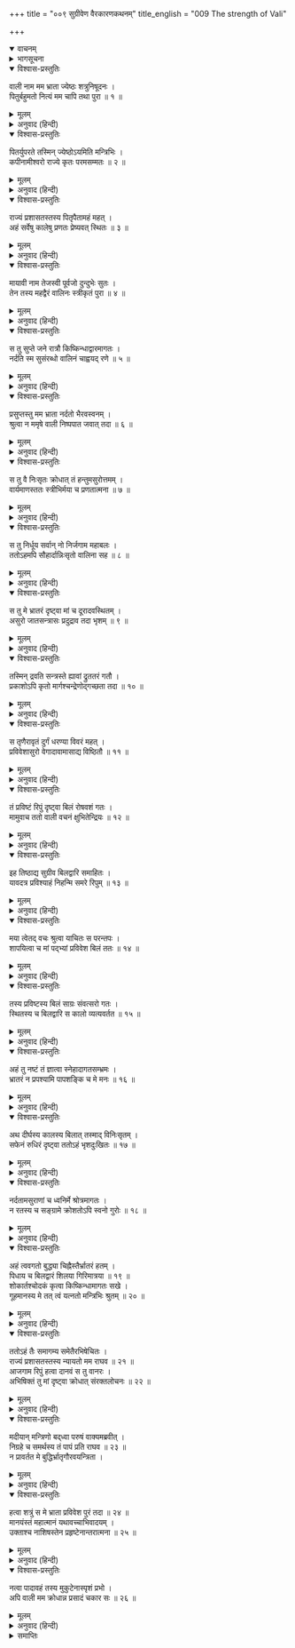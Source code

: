 +++
title = "००९ सुग्रीवेण वैरकारणकथनम्"
title_english = "009 The strength of Vali"

+++
<details open><summary>वाचनम्</summary>
<div caption="श्रीराम-हरिसीताराममूर्ति-घनपाठिभ्यां वचनम्" class="audioEmbed" src="https://archive.org/download/Ramayana-recitation-Sriram-harisItArAmamUrti-Ghanapaati-v2/Kanda_4/Kanda_4_KSK-009-Sugreevena_Vairakarana_Kathanam_0.mp3"></div>
</details>

<details><summary>भागसूचना</summary>

9. सुग्रीवका श्रीरामचन्द्रजीको वालीके साथ अपने वैर होनेका कारण बताना
</details>

<details open><summary>विश्वास-प्रस्तुतिः</summary>

वाली नाम मम भ्राता ज्येष्ठः शत्रुनिषूदनः ।  
पितुर्बहुमतो नित्यं मम चापि तथा पुरा ॥ १ ॥
</details>

<details><summary>मूलम्</summary>

वाली नाम मम भ्राता ज्येष्ठः शत्रुनिषूदनः ।  
पितुर्बहुमतो नित्यं मम चापि तथा पुरा ॥ १ ॥
</details>

<details><summary>अनुवाद (हिन्दी)</summary>

‘रघुनन्दन! वाली मेरे बड़े भाई हैं । उनमें शत्रुओंका संहार करनेकी शक्ति है । मेरे पिता ऋक्षरजा उनको बहुत मानते थे । वैरसे पहले मेरे मनमें भी उनके प्रति आदरका भाव था ॥ १ ॥
</details>

<details open><summary>विश्वास-प्रस्तुतिः</summary>

पितर्युपरते तस्मिन् ज्येष्ठोऽयमिति मन्त्रिभिः ।  
कपीनामीश्वरो राज्ये कृतः परमसम्मतः ॥ २ ॥
</details>

<details><summary>मूलम्</summary>

पितर्युपरते तस्मिन् ज्येष्ठोऽयमिति मन्त्रिभिः ।  
कपीनामीश्वरो राज्ये कृतः परमसम्मतः ॥ २ ॥
</details>

<details><summary>अनुवाद (हिन्दी)</summary>

‘पिताकी मृत्युके पश्चात् मन्त्रियोंने उन्हें ज्येष्ठ समझकर वानरोंका राजा बनाया । वे सबको बड़े प्रिय थे, इसीलिये किष्किन्धाके राज्यपर प्रतिष्ठित किये गये थे ॥
</details>

<details open><summary>विश्वास-प्रस्तुतिः</summary>

राज्यं प्रशासतस्तस्य पितृपैतामहं महत् ।  
अहं सर्वेषु कालेषु प्रणतः प्रेष्यवत् स्थितः ॥ ३ ॥
</details>

<details><summary>मूलम्</summary>

राज्यं प्रशासतस्तस्य पितृपैतामहं महत् ।  
अहं सर्वेषु कालेषु प्रणतः प्रेष्यवत् स्थितः ॥ ३ ॥
</details>

<details><summary>अनुवाद (हिन्दी)</summary>

‘वे पिता-पितामहोंके विशाल राज्यका शासन करने लगे और मैं हर समय विनीतभावसे दासकी भाँति उनकी सेवामें रहने लगा ॥ ३ ॥
</details>

<details open><summary>विश्वास-प्रस्तुतिः</summary>

मायावी नाम तेजस्वी पूर्वजो दुन्दुभेः सुतः ।  
तेन तस्य महद्वैरं वालिनः स्त्रीकृतं पुरा ॥ ४ ॥
</details>

<details><summary>मूलम्</summary>

मायावी नाम तेजस्वी पूर्वजो दुन्दुभेः सुतः ।  
तेन तस्य महद्वैरं वालिनः स्त्रीकृतं पुरा ॥ ४ ॥
</details>

<details><summary>अनुवाद (हिन्दी)</summary>

‘उन दिनों मायावी नामक एक तेजस्वी दानव रहता था, जो मय दानवका पुत्र और दुन्दुभिका बड़ा भाई था । उसके साथ वालीका स्त्रीके कारण बहुत बड़ा वैर हो गया था ॥ ४ ॥
</details>

<details open><summary>विश्वास-प्रस्तुतिः</summary>

स तु सुप्ते जने रात्रौ किष्किन्धाद्वारमागतः ।  
नर्दति स्म सुसंरब्धो वालिनं चाह्वयद् रणे ॥ ५ ॥
</details>

<details><summary>मूलम्</summary>

स तु सुप्ते जने रात्रौ किष्किन्धाद्वारमागतः ।  
नर्दति स्म सुसंरब्धो वालिनं चाह्वयद् रणे ॥ ५ ॥
</details>

<details><summary>अनुवाद (हिन्दी)</summary>

‘एक दिन आधी रातके समय जब सब लोग सो गये, मायावी किष्किन्धापुरीके दरवाजेपर आया और क्रोधसे भरकर गर्जने तथा वालीको युद्धके लिये ललकारने लगा ॥ ५ ॥
</details>

<details open><summary>विश्वास-प्रस्तुतिः</summary>

प्रसुप्तस्तु मम भ्राता नर्दतो भैरवस्वनम् ।  
श्रुत्वा न ममृषे वाली निष्पपात जवात् तदा ॥ ६ ॥
</details>

<details><summary>मूलम्</summary>

प्रसुप्तस्तु मम भ्राता नर्दतो भैरवस्वनम् ।  
श्रुत्वा न ममृषे वाली निष्पपात जवात् तदा ॥ ६ ॥
</details>

<details><summary>अनुवाद (हिन्दी)</summary>

‘उस समय मेरे भाई सो रहे थे । उसका भैरवनाद सुनकर उनकी नींद खुल गयी । उनसे उस राक्षसकी ललकार सही नहीं गयी; अतः वे तत्काल वेगपूर्वक घरसे निकले ॥
</details>

<details open><summary>विश्वास-प्रस्तुतिः</summary>

स तु वै निःसृतः क्रोधात् तं हन्तुमसुरोत्तमम् ।  
वार्यमाणस्ततः स्त्रीभिर्मया च प्रणतात्मना ॥ ७ ॥
</details>

<details><summary>मूलम्</summary>

स तु वै निःसृतः क्रोधात् तं हन्तुमसुरोत्तमम् ।  
वार्यमाणस्ततः स्त्रीभिर्मया च प्रणतात्मना ॥ ७ ॥
</details>

<details><summary>अनुवाद (हिन्दी)</summary>

‘जब वे क्रोध करके उस श्रेष्ठ असुरको मारनेके लिये निकले, उस समय मैंने तथा अन्तःपुरकी स्त्रियोंने पैरों पड़कर उन्हें जानेसे रोका ॥ ७ ॥
</details>

<details open><summary>विश्वास-प्रस्तुतिः</summary>

स तु निर्धूय सर्वान् नो निर्जगाम महाबलः ।  
ततोऽहमपि सौहार्दान्निःसृतो वालिना सह ॥ ८ ॥
</details>

<details><summary>मूलम्</summary>

स तु निर्धूय सर्वान् नो निर्जगाम महाबलः ।  
ततोऽहमपि सौहार्दान्निःसृतो वालिना सह ॥ ८ ॥
</details>

<details><summary>अनुवाद (हिन्दी)</summary>

‘परंतु महाबली वाली हम सबको हटाकर निकल पड़े, तब मैं भी स्नेहवश वालीके साथ ही बाहर निकला ॥
</details>

<details open><summary>विश्वास-प्रस्तुतिः</summary>

स तु मे भ्रातरं दृष्ट्वा मां च दूरादवस्थितम् ।  
असुरो जातसन्त्रासः प्रदुद्राव तदा भृशम् ॥ ९ ॥
</details>

<details><summary>मूलम्</summary>

स तु मे भ्रातरं दृष्ट्वा मां च दूरादवस्थितम् ।  
असुरो जातसन्त्रासः प्रदुद्राव तदा भृशम् ॥ ९ ॥
</details>

<details><summary>अनुवाद (हिन्दी)</summary>

‘उस असुरने मेरे भाईको देखा तथा कुछ दूरपर खड़े हुए मेरे ऊपर भी उसकी दृष्टि पड़ी; फिर तो वह भयसे थर्रा उठा और बड़े जोरसे भागा ॥ ९ ॥
</details>

<details open><summary>विश्वास-प्रस्तुतिः</summary>

तस्मिन् द्रवति सन्त्रस्ते ह्यावां द्रुततरं गतौ ।  
प्रकाशोऽपि कृतो मार्गश्चन्द्रेणोद‍्गच्छता तदा ॥ १० ॥
</details>

<details><summary>मूलम्</summary>

तस्मिन् द्रवति सन्त्रस्ते ह्यावां द्रुततरं गतौ ।  
प्रकाशोऽपि कृतो मार्गश्चन्द्रेणोद‍्गच्छता तदा ॥ १० ॥
</details>

<details><summary>अनुवाद (हिन्दी)</summary>

‘उसके भयभीत होकर भागनेपर हम दोनों भाइयोंने बड़ी तेजीके साथ उसका पीछा किया । उस समय उदित हुए चन्द्रमाने हमारे मार्गको भी प्रकाशित कर दिया था ॥ १० ॥
</details>

<details open><summary>विश्वास-प्रस्तुतिः</summary>

स तृणैरावृतं दुर्गं धरण्या विवरं महत् ।  
प्रविवेशासुरो वेगादावामासाद्य विष्ठितौ ॥ ११ ॥
</details>

<details><summary>मूलम्</summary>

स तृणैरावृतं दुर्गं धरण्या विवरं महत् ।  
प्रविवेशासुरो वेगादावामासाद्य विष्ठितौ ॥ ११ ॥
</details>

<details><summary>अनुवाद (हिन्दी)</summary>

‘आगे जानेपर धरतीमें एक बहुत बड़ा बिल था, जो घास-फूससे ढका हुआ था । उसमें प्रवेश करना अत्यन्त कठिन था । वह असुर बड़े वेगसे उस बिलमें जा घुसा । वहाँ पहुँचकर हम दोनों ठहर गये ॥ ११ ॥
</details>

<details open><summary>विश्वास-प्रस्तुतिः</summary>

तं प्रविष्टं रिपुं दृष्ट्वा बिलं रोषवशं गतः ।  
मामुवाच ततो वाली वचनं क्षुभितेन्द्रियः ॥ १२ ॥
</details>

<details><summary>मूलम्</summary>

तं प्रविष्टं रिपुं दृष्ट्वा बिलं रोषवशं गतः ।  
मामुवाच ततो वाली वचनं क्षुभितेन्द्रियः ॥ १२ ॥
</details>

<details><summary>अनुवाद (हिन्दी)</summary>

‘शत्रुको बिलके अंदर घुसा देख वालीके क्रोधकी सीमा न रही । उनकी सारी इन्द्रियाँ क्षुब्ध हो उठीं और वे मुझसे इस प्रकार बोले— ॥ १२ ॥
</details>

<details open><summary>विश्वास-प्रस्तुतिः</summary>

इह तिष्ठाद्य सुग्रीव बिलद्वारि समाहितः ।  
यावदत्र प्रविश्याहं निहन्मि समरे रिपुम् ॥ १३ ॥
</details>

<details><summary>मूलम्</summary>

इह तिष्ठाद्य सुग्रीव बिलद्वारि समाहितः ।  
यावदत्र प्रविश्याहं निहन्मि समरे रिपुम् ॥ १३ ॥
</details>

<details><summary>अनुवाद (हिन्दी)</summary>

‘सुग्रीव! जबतक मैं इस बिलके भीतर प्रवेश करके युद्धमें शत्रुको मारता हूँ, तबतक तुम आज इसके दरवाजेपर सावधानीसे खड़े रहो’ ॥ १३ ॥
</details>

<details open><summary>विश्वास-प्रस्तुतिः</summary>

मया त्वेतद् वचः श्रुत्वा याचितः स परन्तपः ।  
शापयित्वा च मां पद‍्भ्यां प्रविवेश बिलं ततः ॥ १४ ॥
</details>

<details><summary>मूलम्</summary>

मया त्वेतद् वचः श्रुत्वा याचितः स परन्तपः ।  
शापयित्वा च मां पद‍्भ्यां प्रविवेश बिलं ततः ॥ १४ ॥
</details>

<details><summary>अनुवाद (हिन्दी)</summary>

‘यह बात सुनकर मैंने शत्रुओंको संताप देनेवाले वालीसे स्वयं भी साथ चलनेके लिये प्रार्थना की, किंतु वे अपने चरणोंकी सौगन्ध दिलाकर अकेले ही बिलमें घुसे ॥ १४ ॥
</details>

<details open><summary>विश्वास-प्रस्तुतिः</summary>

तस्य प्रविष्टस्य बिलं साग्रः संवत्सरो गतः ।  
स्थितस्य च बिलद्वारि स कालो व्यत्यवर्तत ॥ १५ ॥
</details>

<details><summary>मूलम्</summary>

तस्य प्रविष्टस्य बिलं साग्रः संवत्सरो गतः ।  
स्थितस्य च बिलद्वारि स कालो व्यत्यवर्तत ॥ १५ ॥
</details>

<details><summary>अनुवाद (हिन्दी)</summary>

‘बिलके भीतर गये हुए उन्हें एक सालसे अधिक समय बीत गया और बिलके दरवाजेपर खड़े-खड़े मेरा भी उतना ही समय निकल गया ॥ १५ ॥
</details>

<details open><summary>विश्वास-प्रस्तुतिः</summary>

अहं तु नष्टं तं ज्ञात्वा स्नेहादागतसम्भ्रमः ।  
भ्रातरं न प्रपश्यामि पापशङ्कि च मे मनः ॥ १६ ॥
</details>

<details><summary>मूलम्</summary>

अहं तु नष्टं तं ज्ञात्वा स्नेहादागतसम्भ्रमः ।  
भ्रातरं न प्रपश्यामि पापशङ्कि च मे मनः ॥ १६ ॥
</details>

<details><summary>अनुवाद (हिन्दी)</summary>

‘जब इतने दिनोंतक मुझे भाईका दर्शन नहीं हुआ, तब मैंने समझा कि मेरे भाई इस गुफामें ही कहीं खो गये । उस समय भ्रातृस्नेहके कारण मेरा हृदय व्याकुल हो उठा । मेरे मनमें उनके मारे जानेकी शङ्का होने लगी ॥
</details>

<details open><summary>विश्वास-प्रस्तुतिः</summary>

अथ दीर्घस्य कालस्य बिलात् तस्माद् विनिःसृतम् ।  
सफेनं रुधिरं दृष्ट्वा ततोऽहं भृशदुःखितः ॥ १७ ॥
</details>

<details><summary>मूलम्</summary>

अथ दीर्घस्य कालस्य बिलात् तस्माद् विनिःसृतम् ।  
सफेनं रुधिरं दृष्ट्वा ततोऽहं भृशदुःखितः ॥ १७ ॥
</details>

<details><summary>अनुवाद (हिन्दी)</summary>

‘तदनन्तर दीर्घकालके पश्चात् उस बिलसे सहसा फेनसहित खूनकी धारा निकली । उसे देखकर मैं बहुत दुःखी हो गया ॥ १७ ॥
</details>

<details open><summary>विश्वास-प्रस्तुतिः</summary>

नर्दतामसुराणां च ध्वनिर्मे श्रोत्रमागतः ।  
न रतस्य च सङ्ग्रामे क्रोशतोऽपि स्वनो गुरोः ॥ १८ ॥
</details>

<details><summary>मूलम्</summary>

नर्दतामसुराणां च ध्वनिर्मे श्रोत्रमागतः ।  
न रतस्य च सङ्ग्रामे क्रोशतोऽपि स्वनो गुरोः ॥ १८ ॥
</details>

<details><summary>अनुवाद (हिन्दी)</summary>

‘इतनेहीमें गरजते हुए असुरोंकी आवाज भी मेरे कानोंमें पड़ी । युद्धमें लगे हुए मेरे बड़े भाई भी गरजना कर रहे थे, किंतु उनकी आवाज मैं नहीं सुन सका ॥
</details>

<details open><summary>विश्वास-प्रस्तुतिः</summary>

अहं त्ववगतो बुद्ध्या चिह्नैस्तैर्भ्रातरं हतम् ।  
पिधाय च बिलद्वारं शिलया गिरिमात्रया ॥ १९ ॥  
शोकार्तश्चोदकं कृत्वा किष्किन्धामागतः सखे ।  
गूहमानस्य मे तत् त्वं यत्नतो मन्त्रिभिः श्रुतम् ॥ २० ॥
</details>

<details><summary>मूलम्</summary>

अहं त्ववगतो बुद्ध्या चिह्नैस्तैर्भ्रातरं हतम् ।  
पिधाय च बिलद्वारं शिलया गिरिमात्रया ॥ १९ ॥  
शोकार्तश्चोदकं कृत्वा किष्किन्धामागतः सखे ।  
गूहमानस्य मे तत् त्वं यत्नतो मन्त्रिभिः श्रुतम् ॥ २० ॥
</details>

<details><summary>अनुवाद (हिन्दी)</summary>

‘इन सब चिह्नोंको देखकर बुद्धिद्वारा विचार करनेपर मैं इस निश्चयपर पहुँचा कि मेरे बड़े भाई मारे गये । फिर तो उस गुफाके दरवाजेपर मैंने पर्वतके समान एक पत्थरकी चट्टान रख दी और उसे बंद करके भाईको जलाञ्जलि दे शोकसे व्याकुल हुआ मैं किष्किन्धापुरीमें लौट आया । सखे! यद्यपि मैं इस यथार्थ बातको छिपा रहा था, तथापि मन्त्रियोंने यत्न करके सुन लिया ॥ १९-२० ॥
</details>

<details open><summary>विश्वास-प्रस्तुतिः</summary>

ततोऽहं तैः समागम्य समेतैरभिषेचितः ।  
राज्यं प्रशासतस्तस्य न्यायतो मम राघव ॥ २१ ॥  
आजगाम रिपुं हत्वा दानवं स तु वानरः ।  
अभिषिक्तं तु मां दृष्ट्वा क्रोधात् संरक्तलोचनः ॥ २२ ॥
</details>

<details><summary>मूलम्</summary>

ततोऽहं तैः समागम्य समेतैरभिषेचितः ।  
राज्यं प्रशासतस्तस्य न्यायतो मम राघव ॥ २१ ॥  
आजगाम रिपुं हत्वा दानवं स तु वानरः ।  
अभिषिक्तं तु मां दृष्ट्वा क्रोधात् संरक्तलोचनः ॥ २२ ॥
</details>

<details><summary>अनुवाद (हिन्दी)</summary>

‘तब उन सबने मिलकर मुझे राज्यपर अभिषिक्त कर दिया । रघुनन्दन! मैं न्यायपूर्वक राज्यका संचालन करने लगा । इसी समय अपने शत्रुभूत उस दानवको मारकर वानरराज वाली घर लौटे । लौटनेपर मुझे राज्यपर अभिषिक्त हुआ देख उनकी आँखें क्रोधसे लाल हो गयीं ॥ २१-२२ ॥
</details>

<details open><summary>विश्वास-प्रस्तुतिः</summary>

मदीयान् मन्त्रिणो बद्‍ध्वा परुषं वाक्यमब्रवीत् ।  
निग्रहे च समर्थस्य तं पापं प्रति राघव ॥ २३ ॥  
न प्रावर्तत मे बुद्धिर्भ्रातृगौरवयन्त्रिता ।
</details>

<details><summary>मूलम्</summary>

मदीयान् मन्त्रिणो बद्‍ध्वा परुषं वाक्यमब्रवीत् ।  
निग्रहे च समर्थस्य तं पापं प्रति राघव ॥ २३ ॥  
न प्रावर्तत मे बुद्धिर्भ्रातृगौरवयन्त्रिता ।
</details>

<details><summary>अनुवाद (हिन्दी)</summary>

‘मेरे मन्त्रियोंको उन्होंने कैद कर लिया और उन्हें कठोर बातें सुनायीं । रघुवीर! यद्यपि मैं स्वयं भी उस पापीको कैद करनेमें समर्थ था तो भी भाईके प्रति गुरुभाव होनेके कारण मेरी बुद्धिमें ऐसा विचार नहीं हुआ ॥ २३ १/२ ॥
</details>

<details open><summary>विश्वास-प्रस्तुतिः</summary>

हत्वा शत्रुं स मे भ्राता प्रविवेश पुरं तदा ॥ २४ ॥  
मानयंस्तं महात्मानं यथावच्चाभिवादयम् ।  
उक्ताश्च नाशिषस्तेन प्रहृष्टेनान्तरात्मना ॥ २५ ॥
</details>

<details><summary>मूलम्</summary>

हत्वा शत्रुं स मे भ्राता प्रविवेश पुरं तदा ॥ २४ ॥  
मानयंस्तं महात्मानं यथावच्चाभिवादयम् ।  
उक्ताश्च नाशिषस्तेन प्रहृष्टेनान्तरात्मना ॥ २५ ॥
</details>

<details><summary>अनुवाद (हिन्दी)</summary>

‘इस प्रकार शत्रुका वध करके मेरे भाईने उस समय नगरमें प्रवेश किया । उन महात्माका सम्मान करते हुए मैंने यथोचितरूपसे उनके चरणोंमें मस्तक झुकाया तो भी उन्होंने प्रसन्नचित्तसे मुझे आशीर्वाद नहीं दिया ॥ २४-२५ ॥
</details>

<details open><summary>विश्वास-प्रस्तुतिः</summary>

नत्वा पादावहं तस्य मुकुटेनास्पृशं प्रभो ।  
अपि वाली मम क्रोधान्न प्रसादं चकार सः ॥ २६ ॥
</details>

<details><summary>मूलम्</summary>

नत्वा पादावहं तस्य मुकुटेनास्पृशं प्रभो ।  
अपि वाली मम क्रोधान्न प्रसादं चकार सः ॥ २६ ॥
</details>

<details><summary>अनुवाद (हिन्दी)</summary>

‘प्रभो! मैंने भाईके सामने झुककर अपने मस्तकके मुकुटसे उनके दोनों चरणोंका स्पर्श किया तो भी क्रोधके कारण वाली मुझपर प्रसन्न नहीं हुए’ ॥ २६ ॥
</details>

<details><summary>समाप्तिः</summary>

इत्यार्षे श्रीमद्रामायणे वाल्मीकीये आदिकाव्ये किष्किन्धाकाण्डे नवमः सर्गः ॥ ९ ॥  
इस प्रकार श्रीवाल्मीकिनिर्मित आर्षरामायण आदिकाव्यके किष्किन्धाकाण्डमें नवाँ सर्ग पूरा हुआ ॥ ९ ॥
</details>


